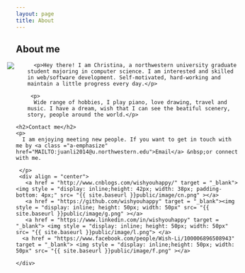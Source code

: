 ```yaml
---
layout: page
title: About
---
```

<div class ="container">
	<h2>About me</h2>
	<img src = "{{ site.baseurl }}public/image/me3.png" style="float: left; margin-left: -20px; margin-right: 30px;">

	  <p>Hey there! I am Christina, a northwestern university graduate student majoring in computer science. I am interested and skilled in web/software development. Self-motivated, hard-working and maintain a little progress every day.</p>

	 <p>
	  Wide range of hobbies, I play piano, love drawing, travel and music. I have a dream, wish that I can see the beatiful scenery, story, people around the world.</p>

<!-- 	<h2>Coding skills</h2>
	<p>
	<ul>
	<li>Programming skills: Java, JSP, Javascript, HTML5, CSS3, XML, SQL, MapReduce programming, C++, Python.</li>
	<li>Framework: Struts, Spring, Hibernate, jQuery, YUI, BootStrap, Less, Backbone, zTree, uglifyJs.</li>
	<li>Environment: JDK, Hadoop, NodeJs</li>
	<li>Tools: SVN, git, SQL Developer, Dreamweaver, Axure RP, PowerDesigner.</li>
	<li>Others:	Oracle, mysql, Tomcat, Eclipse, Linux</li>
	</ul>
	</p> -->

	<h2>Contact me</h2>
	<p>
	  I am enjoying meeting new people. If you want to get in touch with me by <a class ="a-emphasize" href="MAILTO:juanli2014@u.northwestern.edu">Email</a> &nbsp;or connect with me. 
	
	 </p>
	 <div align = "center">
	   <a href = "http://www.cnblogs.com/wishyouhappy/" target = "_blank"> <img style = "display: inline;height: 42px; width: 38px; padding-bottom: 4px;" src= "{{ site.baseurl }}public/image/cn.png" ></a>  
	   <a href = "https://github.com/wishyouhappy" target = "_blank"><img style = "display: inline; height: 50px; width: 50px" src= "{{ site.baseurl }}public/image/g.png" ></a>
	   <a href = "https://www.linkedin.com/in/wishyouhappy" target = "_blank"> <img style = "display: inline; height: 50px; width: 50px" src= "{{ site.baseurl }}public/image/l.png"> </a>
	  <a href = "https://www.facebook.com/people/Wish-Li/100006896508943" target = "_blank"> <img style = "display: inline;height: 50px; width: 50px" src= "{{ site.baseurl }}public/image/f.png" ></a>
	  
	</div>

	
</div>


